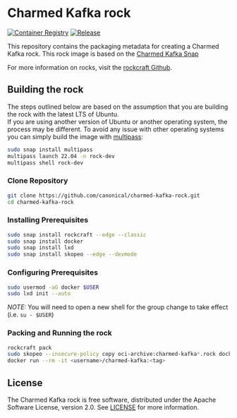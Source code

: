 # Charmed Kafka rock

[![Container Registry](https://img.shields.io/badge/Container%20Registry-published-blue)](https://github.com/canonical/charmed-kafka-rock/pkgs/container/charmed-kafka)
[![Release](https://github.com/canonical/charmed-kafka-rock/actions/workflows/publish.yaml/badge.svg)](https://github.com/canonical/charmed-kafka-rock/actions/workflows/publish.yaml)

This repository contains the packaging metadata for creating a Charmed Kafka rock. This rock image is based on the [Charmed Kafka Snap](https://github.com/canonical/charmed-kafka-snap)  

For more information on rocks, visit the [rockcraft Github](https://github.com/canonical/rockcraft).

## Building the rock

The steps outlined below are based on the assumption that you are building the rock with the latest LTS of Ubuntu.  
If you are using another version of Ubuntu or another operating system, the process may be different. 
To avoid any issue with other operating systems you can simply build the image with [multipass](https://multipass.run/):
```bash
sudo snap install multipass
multipass launch 22.04 -n rock-dev
multipass shell rock-dev
``` 

### Clone Repository
```bash
git clone https://github.com/canonical/charmed-kafka-rock.git
cd charmed-kafka-rock
```
### Installing Prerequisites
```bash
sudo snap install rockcraft --edge --classic
sudo snap install docker
sudo snap install lxd
sudo snap install skopeo --edge --devmode
```
### Configuring Prerequisites
```bash
sudo usermod -aG docker $USER 
sudo lxd init --auto
```
*_NOTE:_* You will need to open a new shell for the group change to take effect (i.e. `su - $USER`)

### Packing and Running the rock

```bash
rockcraft pack
sudo skopeo --insecure-policy copy oci-archive:charmed-kafka*.rock docker-daemon:<username>/charmed-kafka:<tag>
docker run --rm -it <username>/charmed-kafka:<tag>
```
## License
The Charmed Kafka rock is free software, distributed under the Apache
Software License, version 2.0. See
[LICENSE](https://github.com/canonical/charmed-kafka-rock/blob/main/LICENSE)
for more information.
